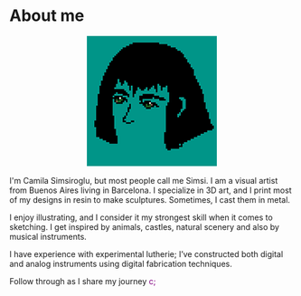 # About me

<center>

![This is me](images/about-me/this-is-me.png)

</center>


I'm Camila Simsiroglu, but most people call me Simsi. I am a visual artist from Buenos Aires living in Barcelona. I specialize in 3D art, and I print most of my designs in resin to make sculptures. Sometimes, I cast them in metal.  

I enjoy illustrating, and I consider it my strongest skill when it comes to sketching. I get inspired by animals, castles, natural scenery and also by musical instruments.  

I have experience with experimental lutherie; I’ve constructed both digital and analog instruments using digital fabrication techniques.

Follow through as I share my journey <span style="color: purple;">c;</span>

